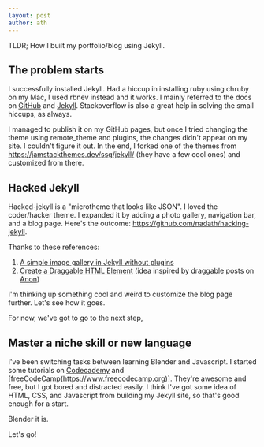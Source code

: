 ```yaml
---
layout: post
author: ath
---
```


TLDR; How I built my portfolio/blog using Jekyll.

## The problem starts

I successfully installed Jekyll. Had a hiccup in installing ruby using chruby on my Mac, I used rbnev instead and it works. I mainly referred to the docs on [GitHub](https://docs.github.com/en/pages/setting-up-a-github-pages-site-with-jekyll/about-github-pages-and-jekyll) and [Jekyll](https://jekyllrb.com/docs/installation/). Stackoverflow is also a great help in solving the small hiccups, as always.

I managed to publish it on my GitHub pages, but once I tried changing the theme using remote_theme and plugins, the changes didn't appear on my site. I couldn't figure it out. In the end, I forked one of the themes from <https://jamstackthemes.dev/ssg/jekyll/> (they have a few cool ones) and customized from there.

## Hacked Jekyll

Hacked-jekyll is a "microtheme that looks like JSON". I loved the coder/hacker theme. I expanded it by adding a photo gallery, navigation bar, and a blog page. Here's the outcome: https://github.com/nadath/hacking-jekyll.

Thanks to these references:
1. [A simple image gallery in Jekyll without plugins](https://dmnfarrell.github.io/software/jekyll-galleries)
2. [Create a Draggable HTML Element](https://www.w3schools.com/howto/howto_js_draggable.asp) (idea inspired by draggable posts on [Anon](http://anon.com.hk))

I'm thinking up something cool and weird to customize the blog page further. Let's see how it goes.

For now, we've got to go to the next step,

## Master a niche skill or new language

I've been switching tasks between learning Blender and Javascript. I started some tutorials on [Codecademy](https://www.codecademy.com/learn) and [freeCodeCamp(https://www.freecodecamp.org)]. They're awesome and free, but I got bored and distracted easily. I think I've got some idea of HTML, CSS, and Javascript from building my Jekyll site, so that's good enough for a start.

Blender it is.

Let's go!






